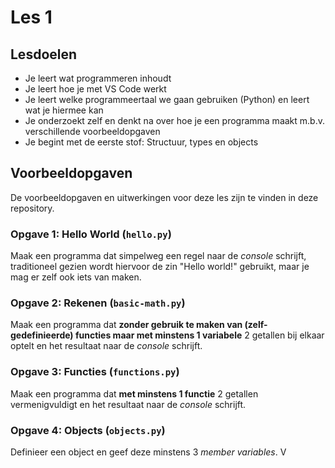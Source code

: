 # Les 1
## Lesdoelen
* Je leert wat programmeren inhoudt
* Je leert hoe je met VS Code werkt
* Je leert welke programmeertaal we gaan gebruiken (Python) en leert wat je hiermee kan
* Je onderzoekt zelf en denkt na over hoe je een programma maakt m.b.v. verschillende voorbeeldopgaven
* Je begint met de eerste stof: Structuur, types en objects
## Voorbeeldopgaven
De voorbeeldopgaven en uitwerkingen voor deze les zijn te vinden in deze repository.
### Opgave 1: Hello World (`hello.py`)
Maak een programma dat simpelweg een regel naar de *console* schrijft, traditioneel gezien wordt hiervoor de zin "Hello world!" gebruikt, maar je mag er zelf ook iets van maken.
### Opgave 2: Rekenen (`basic-math.py`)
Maak een programma dat **zonder gebruik te maken van (zelf-gedefinieerde) functies maar met minstens 1 variabele** 2 getallen bij elkaar optelt en het resultaat naar de *console* schrijft.
### Opgave 3: Functies (`functions.py`)
Maak een programma dat **met minstens 1 functie** 2 getallen vermenigvuldigt en het resultaat naar de *console* schrijft.
### Opgave 4: Objects (`objects.py`)
Definieer een object en geef deze minstens 3 *member variables*. V
